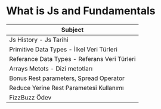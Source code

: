 # What is Js and Fundamentals

| Subject                                      |
| -------------------------------------------- |
| Js History - Js Tarihi                       |
| Primitive Data Types - İlkel Veri Türleri    |
| Referance Data Types - Referans Veri Türleri |
| Arrays Metots - Dizi metotları               |
| Bonus Rest parameters, Spread Operator       |
| Reduce Yerine Rest Parametesi Kullanımı      |
| FizzBuzz Ödev                                |
